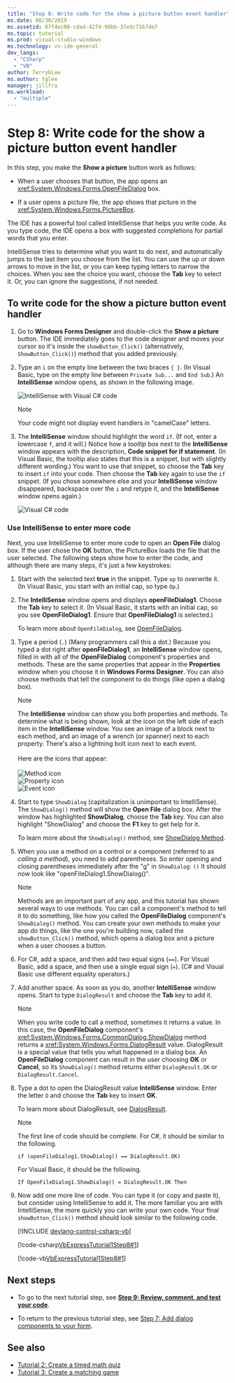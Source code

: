 ```yaml
---
title: "Step 8: Write code for the show a picture button event handler"
ms.date: 08/30/2019
ms.assetid: 07f4ec00-cda4-42f4-98bb-37edc7167de7
ms.topic: tutorial
ms.prod: visual-studio-windows
ms.technology: vs-ide-general
dev_langs:
  - "CSharp"
  - "VB"
author: TerryGLee
ms.author: tglee
manager: jillfra
ms.workload:
  - "multiple"
---
```

# Step 8: Write code for the show a picture button event handler

In this step, you make the **Show a picture** button work as follows:

- When a user chooses that button, the app opens an <xref:System.Windows.Forms.OpenFileDialog> box.

- If a user opens a picture file, the app shows that picture in the <xref:System.Windows.Forms.PictureBox>.

The IDE has a powerful tool called IntelliSense that helps you write code. As you type code, the IDE opens a box with suggested completions for partial words that you enter.

IntelliSense tries to determine what you want to do next, and automatically jumps to the last item you choose from the list. You can use the up or down arrows to move in the list, or you can keep typing letters to narrow the choices. When you see the choice you want, choose the **Tab** key to select it. Or, you can ignore the suggestions, if not needed.

## To write code for the show a picture button event handler

1. Go to **Windows Forms Designer** and double-click the **Show a picture** button. The IDE immediately goes to the code designer and moves your cursor so it's inside the `showButton_Click()` (alternatively, `ShowButton_Click()`) method that you added previously.

1. Type an `i` on the empty line between the two braces `{ }`. (In Visual Basic, type on the empty line between `Private Sub...` and `End Sub`.) An **IntelliSense** window opens, as shown in the following image.

    ![IntelliSense with Visual C&#35; code](../ide/media/express_ifintellisense.png)

    > [!NOTE]
    > Your code might not display event handlers in "camelCase" letters.

1. The **IntelliSense** window should highlight the word `if`. (If not, enter a lowercase `f`, and it will.) Notice how a *tooltip* box next to the **IntelliSense** window appears with the description, **Code snippet for if statement**. (In Visual Basic, the tooltip also states that this is a snippet, but with slightly different wording.) You want to use that snippet, so choose the **Tab** key to insert `if` into your code. Then choose the **Tab** key again to use the `if` snippet. (If you chose somewhere else and your **IntelliSense** window disappeared, backspace over the `i` and retype it, and the **IntelliSense** window opens again.)

    ![Visual C&#35; code](../ide/media/express_highlighttrue.png)

### Use IntelliSense to enter more code

Next, you use IntelliSense to enter more code to open an **Open File** dialog box. If the user chose the **OK** button, the PictureBox loads the file that the user selected. The following steps show how to enter the code, and although there are many steps, it's just a few keystrokes:

 1. Start with the selected text **true** in the snippet. Type `op` to overwrite it. (In Visual Basic, you start with an initial cap, so type `Op`.)

 1. The **IntelliSense** window opens and displays **openFileDialog1**. Choose the **Tab** key to select it. (In Visual Basic, it starts with an initial cap, so you see **OpenFileDialog1**. Ensure that **OpenFileDialog1** is selected.)

     To learn more about `OpenFileDialog`, see [OpenFileDialog](<xref:System.Windows.Forms.OpenFileDialog>).

 1. Type a period (`.`) (Many programmers call this a dot.) Because you typed a dot right after **openFileDialog1**, an **IntelliSense** window opens, filled in with all of the **OpenFileDialog** component's properties and methods. These are the same properties that appear in the **Properties** window when you choose it in **Windows Forms Designer**. You can also choose methods that tell the component to do things (like open a dialog box).

    > [!NOTE]
    > The **IntelliSense** window can show you both properties and methods. To determine what is being shown, look at the icon on the left side of each item in the **IntelliSense** window. You see an image of a block next to each method, and an image of a wrench (or spanner) next to each property. There's also a lightning bolt icon next to each event. <br><br>Here are the icons that appear:<br><br>![Method icon](../ide/media/express_iconmethod.png)<br>![Property icon](../ide/media/express_iconproperty.png)<br>![Event icon](../ide/media/express_iconevent.png)

 1. Start to type `ShowDialog` (capitalization is unimportant to IntelliSense). The `ShowDialog()` method will show the **Open File** dialog box. After the window has highlighted **ShowDialog**, choose the **Tab** key. You can also highlight "ShowDialog" and choose the **F1** key to get help for it.

    To learn more about the `ShowDialog()` method, see [ShowDialog Method](<xref:System.Windows.Forms.Form.ShowDialog%2A>).

 1. When you use a method on a control or a component (referred to as *calling a method*), you need to add parentheses. So enter opening and closing parentheses immediately after the "g" in `ShowDialog`: `()` It should now look like "openFileDialog1.ShowDialog()".

    > [!NOTE]
    > Methods are an important part of any app, and this tutorial has shown several ways to use methods. You can call a component's method to tell it to do something, like how you called the **OpenFileDialog** component's `ShowDialog()` method. You can create your own methods to make your app do things, like the one you're building now, called the `showButton_Click()` method, which opens a dialog box and a picture when a user chooses a button.

 1. For C#, add a space, and then add two equal signs (`==`). For Visual Basic, add a space, and then use a single equal sign (`=`). (C# and Visual Basic use different equality operators.)

 1. Add another space. As soon as you do, another **IntelliSense** window opens. Start to type `DialogResult` and choose the **Tab** key to add it.

    > [!NOTE]
    > When you write code to call a method, sometimes it returns a value. In this case, the **OpenFileDialog** component's <xref:System.Windows.Forms.CommonDialog.ShowDialog> method returns a <xref:System.Windows.Forms.DialogResult> value. DialogResult is a special value that tells you what happened in a dialog box. An **OpenFileDialog** component can result in the user choosing **OK** or **Cancel**, so its `ShowDialog()` method returns either `DialogResult.OK` or `DialogResult.Cancel`.

 1. Type a dot to open the DialogResult value **IntelliSense** window. Enter the letter `O` and choose the **Tab** key to insert **OK**.

    To learn more about DialogResult, see [DialogResult](<xref:System.Windows.Forms.DialogResult>).

    > [!NOTE]
    > The first line of code should be complete. For C#, it should be similar to the following.
    >
    >  `if (openFileDialog1.ShowDialog() == DialogResult.OK)`
    >
    >  For Visual Basic, it should be the following.
    >
    >  `If OpenFileDialog1.ShowDialog() = DialogResult.OK Then`

 1. Now add one more line of code. You can type it (or copy and paste it), but consider using IntelliSense to add it. The more familiar you are with IntelliSense, the more quickly you can write your own code. Your final `showButton_Click()` method should look similar to the following code.

    [!INCLUDE [devlang-control-csharp-vb](./includes/devlang-control-csharp-vb.md)]

    [!code-csharp[VbExpressTutorial1Step8#1](../ide/codesnippet/CSharp/step-8-write-code-for-the-show-a-picture-button-event-handler_1.cs)]

    [!code-vb[VbExpressTutorial1Step8#1](../ide/codesnippet/VisualBasic/step-8-write-code-for-the-show-a-picture-button-event-handler_1.vb)]

## Next steps

* To go to the next tutorial step, see **[Step 9: Review, comment, and test your code](../ide/step-9-review-comment-and-test-your-code.md)**.

* To return to the previous tutorial step, see [Step 7: Add dialog components to your form](../ide/step-7-add-dialog-components-to-your-form.md).

## See also

* [Tutorial 2: Create a timed math quiz](tutorial-2-create-a-timed-math-quiz.md)
* [Tutorial 3: Create a matching game](tutorial-3-create-a-matching-game.md)
